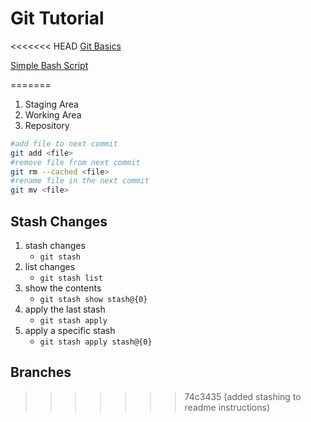 # Git Tutorial
<<<<<<< HEAD
[Git Basics](tutorial_notes/git_basics.md)

[Simple Bash Script](tutorial_notes/simple_script/bash_script.md)


=======

1. Staging Area
2. Working Area
3. Repository

```bash
#add file to next commit
git add <file>
#remove file from next commit
git rm --cached <file>
#rename file in the next commit
git mv <file>
```

## Stash Changes
1. stash changes
   - ```git stash```
2. list changes
   - ```git stash list```
3. show the contents
   - ```git stash show stash@{0}```
4. apply the last stash
   - ```git stash apply```
5. apply a specific stash
   - ```git stash apply stash@{0}```

## Branches
>>>>>>> 74c3435 (added stashing to readme instructions)



